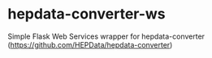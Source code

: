 # hepdata-converter-ws

Simple Flask Web Services wrapper for hepdata-converter (https://github.com/HEPData/hepdata-converter)
